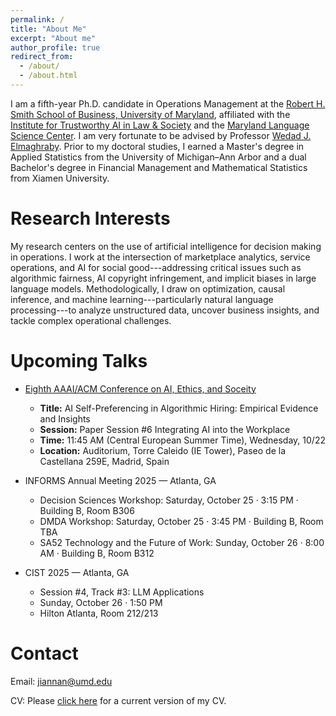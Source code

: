 ```yaml
---
permalink: /
title: "About Me"
excerpt: "About me"
author_profile: true
redirect_from: 
  - /about/
  - /about.html
---
```


I am a fifth-year Ph.D. candidate in Operations Management at the [Robert H. Smith School of Business, University of Maryland](https://www.rhsmith.umd.edu/), affiliated with the [Institute for Trustworthy AI in Law & Society](https://www.trails.umd.edu) and the [Maryland Language Science Center](https://languagescience.umd.edu). 
I am very fortunate to be advised by Professor [Wedad J. Elmaghraby](https://www.rhsmith.umd.edu/directory/wedad-j-elmaghraby). Prior to my doctoral studies, I earned a Master's degree in Applied Statistics from the University of Michigan–Ann Arbor and a dual Bachelor's degree in Financial Management and Mathematical Statistics from Xiamen University.

Research Interests
======
My research centers on the use of artificial intelligence for decision making in operations. I work at the intersection of marketplace analytics, service operations, and AI for social good---addressing critical issues such as algorithmic fairness, AI copyright infringement, and implicit biases in large language models. Methodologically, I draw on optimization, causal inference, and machine learning---particularly natural language processing---to analyze unstructured data, uncover business insights, and tackle complex operational challenges.

Upcoming Talks
======
* [Eighth AAAI/ACM Conference on AI, Ethics, and Soceity](https://www.aies-conference.com/2025/)
  - **Title:** AI Self-Preferencing in Algorithmic Hiring: Empirical Evidence and Insights
  - **Session:** Paper Session #6 Integrating AI into the Workplace
  - **Time:** 11:45 AM (Central European Summer Time), Wednesday, 10/22
  - **Location:** Auditorium, Torre Caleido (IE Tower), Paseo de la Castellana 259E, Madrid, Spain

* INFORMS Annual Meeting 2025 — Atlanta, GA  
  - Decision Sciences Workshop: Saturday, October 25 · 3:15 PM · Building B, Room B306  
  - DMDA Workshop: Saturday, October 25 · 3:45 PM · Building B, Room TBA  
  - SA52 Technology and the Future of Work: Sunday, October 26 · 8:00 AM · Building B, Room B312  

* CIST 2025 — Atlanta, GA
  - Session #4, Track #3: LLM Applications  
  - Sunday, October 26 · 1:50 PM  
  - Hilton Atlanta, Room 212/213  

<!-- Recent News
======
<!-- * June 30, 2025: One project is accepted at the 3rd Annual Business & Generative AI Conference (AI@Wharton) 2025.  -->

<!-- * May 30, 2025: Our project received a $10,000 Smith Internal Grant!

* April 24, 2025: One paper is accepted at ICAIL 2025!

* March 6, 2025: Our student chapter hosted the 3rd Smith DOIT Doctoral Consortium!

* October 16. 2024: Our student chapter received the 2024 INFORMS Student Chapter Annual Award - Cum Laude!

* March 26. 2024: Our project received the Faculty-Student Research Award (FSRA, $15,000) from the Graduate School! -->

<!-- * Mar 15. 2024: We hosted the 2nd Smith DOIT Doctoral Consortium! -->

<!-- * Oct 16. 2023: Our student chapter received the 2023 INFORMS Student Chapter Annual Award - Honorable Mention! -->

<!-- * Oct 7. 2023: One paper is accepted at EMNLP 2023! -->

<!-- * Oct 16. 2023: I presented my paper at INFORMS 2023, Phenoix, AZ.


* Sept 7. 2023: I attended 2023 Purdue Operations Symposium. 

* Sept 6. 2023: I passed my comprehensive exam!

* Aug 28. 2023: I received a Jacob K. Goldhaber Travel Grant from the Graduate School to attend INFORMS 2023.

* June 11. 2023: I attended the Behavioral Operations Management Summer Institute hosted by Harvard Business School.

* May 24. 2023: I presented my paper at POMS Conference Florida Orlando, 2023.

* April 25. 2023: Our student chapter application was approved by INFORMS!

* Feb 17. 2023: I organized 1st Smith DOIT Doctoral Consortium.

* Aug 26. 2022: I gave a poster presentation at YinzOR 2022 held by Carnegie Mellon University! -->

Contact
======
Email: [jiannan@umd.edu](mailto:jiannan@umd.edu)

CV: Please [click here](https://www.dropbox.com/scl/fi/0ut2a3c7svsgkct5bq3x2/Jiannan_CV_10_25.pdf?rlkey=3so8m7gehp2wtlpt3qyj8p70o&st=0u0ds085&dl=0) for a current version of my CV.